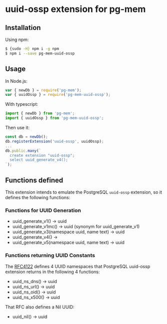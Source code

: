 # uuid-ossp extension for pg-mem


## Installation

Using npm:
```bash
$ {sudo -H} npm i -g npm
$ npm i --save pg-mem-uuid-ossp
```

## Usage

In Node.js:
```js
var { newDb } = require('pg-mem');
var { uuidOssp } = require('pg-mem-uuid-ossp');
```

With typescript:
 ```typescript
import { newDb } from 'pg-mem';
import { uuidOssp } from 'pg-mem-uuid-ossp';
```

Then use it:
```js
const db = newDb();
db.registerExtension('uuid-ossp', uuidOssp);
...
db.public.many(`
  create extension "uuid-ossp";
  select uuid_generate_v4();
`);
```

## Functions defined

This extension intends to emulate the PostgreSQL `uuid-ossp` extension, so it defines the following functions:

### Functions for UUID Generation
- uuid_generate_v1() -> uuid
- uuid_generate_v1mc() -> uuid (synonym for uuid_generate_v1)
- uuid_generate_v3(namespace uuid, name text) -> uuid
- uuid_generate_v4() ->
- uuid_generate_v5(namespace uuid, name text) -> uuid

### Functions returning UUID Constants
The [RFC4122](https://www.rfc-editor.org/rfc/rfc4122.html#appendix-C) defines
4 UUID namespaces that PostgreSQL uuid-ossp extension returns in the following 4 functions: 
- uuid_ns_dns() -> uuid
- uuid_ns_url() -> uuid
- uuid_ns_oid() -> uuid
- uuid_ns_x500() -> uuid

That RFC also defines a Nil UUID:
- uuid_nil() -> uuid

